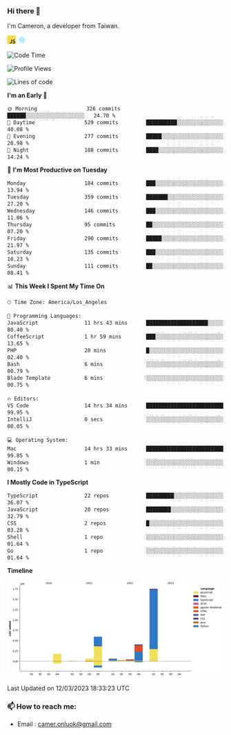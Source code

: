 ### Hi there 👋

I'm Cameron, a developer from Taiwan.


<code><img height="20" src="https://raw.githubusercontent.com/github/explore/80688e429a7d4ef2fca1e82350fe8e3517d3494d/topics/javascript/javascript.png"></code>
<code><img height="20" src="https://raw.githubusercontent.com/github/explore/80688e429a7d4ef2fca1e82350fe8e3517d3494d/topics/react/react.png"></code>



<!--START_SECTION:waka-->
![Code Time](http://img.shields.io/badge/Code%20Time-805%20hrs%2051%20mins-blue)

![Profile Views](http://img.shields.io/badge/Profile%20Views-0-blue)

![Lines of code](https://img.shields.io/badge/From%20Hello%20World%20I%27ve%20Written-3.1%20million%20lines%20of%20code-blue)

**I'm an Early 🐤** 

```text
🌞 Morning                326 commits         ██████░░░░░░░░░░░░░░░░░░░   24.70 % 
🌆 Daytime                529 commits         ██████████░░░░░░░░░░░░░░░   40.08 % 
🌃 Evening                277 commits         █████░░░░░░░░░░░░░░░░░░░░   20.98 % 
🌙 Night                  188 commits         ████░░░░░░░░░░░░░░░░░░░░░   14.24 % 
```
📅 **I'm Most Productive on Tuesday** 

```text
Monday                   184 commits         ███░░░░░░░░░░░░░░░░░░░░░░   13.94 % 
Tuesday                  359 commits         ███████░░░░░░░░░░░░░░░░░░   27.20 % 
Wednesday                146 commits         ███░░░░░░░░░░░░░░░░░░░░░░   11.06 % 
Thursday                 95 commits          ██░░░░░░░░░░░░░░░░░░░░░░░   07.20 % 
Friday                   290 commits         █████░░░░░░░░░░░░░░░░░░░░   21.97 % 
Saturday                 135 commits         ███░░░░░░░░░░░░░░░░░░░░░░   10.23 % 
Sunday                   111 commits         ██░░░░░░░░░░░░░░░░░░░░░░░   08.41 % 
```


📊 **This Week I Spent My Time On** 

```text
🕑︎ Time Zone: America/Los_Angeles

💬 Programming Languages: 
JavaScript               11 hrs 43 mins      ████████████████████░░░░░   80.40 % 
CoffeeScript             1 hr 59 mins        ███░░░░░░░░░░░░░░░░░░░░░░   13.65 % 
PHP                      20 mins             █░░░░░░░░░░░░░░░░░░░░░░░░   02.40 % 
Bash                     6 mins              ░░░░░░░░░░░░░░░░░░░░░░░░░   00.79 % 
Blade Template           6 mins              ░░░░░░░░░░░░░░░░░░░░░░░░░   00.75 % 

🔥 Editors: 
VS Code                  14 hrs 34 mins      █████████████████████████   99.95 % 
IntelliJ                 0 secs              ░░░░░░░░░░░░░░░░░░░░░░░░░   00.05 % 

💻 Operating System: 
Mac                      14 hrs 33 mins      █████████████████████████   99.85 % 
Windows                  1 min               ░░░░░░░░░░░░░░░░░░░░░░░░░   00.15 % 
```

**I Mostly Code in TypeScript** 

```text
TypeScript               22 repos            █████████░░░░░░░░░░░░░░░░   36.07 % 
JavaScript               20 repos            ████████░░░░░░░░░░░░░░░░░   32.79 % 
CSS                      2 repos             █░░░░░░░░░░░░░░░░░░░░░░░░   03.28 % 
Shell                    1 repo              ░░░░░░░░░░░░░░░░░░░░░░░░░   01.64 % 
Go                       1 repo              ░░░░░░░░░░░░░░░░░░░░░░░░░   01.64 % 
```



**Timeline**

![Lines of Code chart](https://raw.githubusercontent.com/camer0nluo/camer0nluo/main/assets/bar_graph.png)


 Last Updated on 12/03/2023 18:33:23 UTC
<!--END_SECTION:waka-->

### 📫 How to reach me:
- Email : camer.onluok@gmail.com
